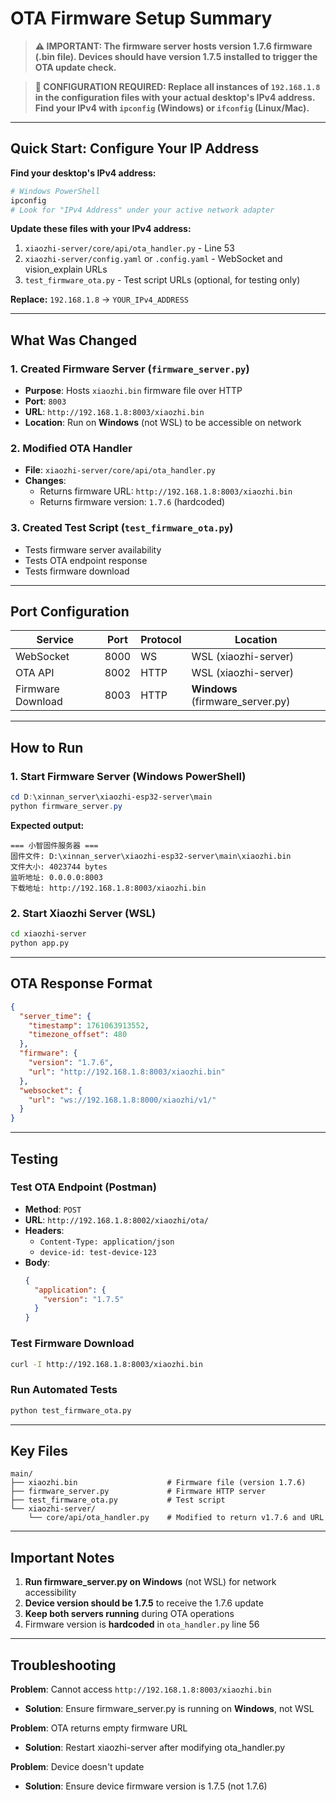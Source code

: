 # OTA Firmware Setup Summary

> **⚠️ IMPORTANT: The firmware server hosts version 1.7.6 firmware (.bin file). Devices should have version 1.7.5 installed to trigger the OTA update check.**

> **🔧 CONFIGURATION REQUIRED: Replace all instances of `192.168.1.8` in the configuration files with your actual desktop's IPv4 address. Find your IPv4 with `ipconfig` (Windows) or `ifconfig` (Linux/Mac).**

---

## Quick Start: Configure Your IP Address

**Find your desktop's IPv4 address:**
```powershell
# Windows PowerShell
ipconfig
# Look for "IPv4 Address" under your active network adapter
```

**Update these files with your IPv4 address:**
1. `xiaozhi-server/core/api/ota_handler.py` - Line 53
2. `xiaozhi-server/config.yaml` or `.config.yaml` - WebSocket and vision_explain URLs
3. `test_firmware_ota.py` - Test script URLs (optional, for testing only)

**Replace:** `192.168.1.8` → `YOUR_IPv4_ADDRESS`

---

## What Was Changed

### 1. Created Firmware Server (`firmware_server.py`)
- **Purpose**: Hosts `xiaozhi.bin` firmware file over HTTP
- **Port**: `8003`
- **URL**: `http://192.168.1.8:8003/xiaozhi.bin`
- **Location**: Run on **Windows** (not WSL) to be accessible on network

### 2. Modified OTA Handler
- **File**: `xiaozhi-server/core/api/ota_handler.py`
- **Changes**:
  - Returns firmware URL: `http://192.168.1.8:8003/xiaozhi.bin`
  - Returns firmware version: `1.7.6` (hardcoded)

### 3. Created Test Script (`test_firmware_ota.py`)
- Tests firmware server availability
- Tests OTA endpoint response
- Tests firmware download

---

## Port Configuration

| Service | Port | Protocol | Location |
|---------|------|----------|----------|
| WebSocket | 8000 | WS | WSL (xiaozhi-server) |
| OTA API | 8002 | HTTP | WSL (xiaozhi-server) |
| Firmware Download | 8003 | HTTP | **Windows** (firmware_server.py) |

---

## How to Run

### 1. Start Firmware Server (Windows PowerShell)
```powershell
cd D:\xinnan_server\xiaozhi-esp32-server\main
python firmware_server.py
```

**Expected output:**
```
=== 小智固件服务器 ===
固件文件: D:\xinnan_server\xiaozhi-esp32-server\main\xiaozhi.bin
文件大小: 4023744 bytes
监听地址: 0.0.0.0:8003
下载地址: http://192.168.1.8:8003/xiaozhi.bin
```

### 2. Start Xiaozhi Server (WSL)
```bash
cd xiaozhi-server
python app.py
```

---

## OTA Response Format

```json
{
  "server_time": {
    "timestamp": 1761063913552,
    "timezone_offset": 480
  },
  "firmware": {
    "version": "1.7.6",
    "url": "http://192.168.1.8:8003/xiaozhi.bin"
  },
  "websocket": {
    "url": "ws://192.168.1.8:8000/xiaozhi/v1/"
  }
}
```

---

## Testing

### Test OTA Endpoint (Postman)
- **Method**: `POST`
- **URL**: `http://192.168.1.8:8002/xiaozhi/ota/`
- **Headers**:
  - `Content-Type: application/json`
  - `device-id: test-device-123`
- **Body**:
  ```json
  {
    "application": {
      "version": "1.7.5"
    }
  }
  ```

### Test Firmware Download
```bash
curl -I http://192.168.1.8:8003/xiaozhi.bin
```

### Run Automated Tests
```bash
python test_firmware_ota.py
```

---

## Key Files

```
main/
├── xiaozhi.bin                    # Firmware file (version 1.7.6)
├── firmware_server.py             # Firmware HTTP server
├── test_firmware_ota.py           # Test script
└── xiaozhi-server/
    └── core/api/ota_handler.py    # Modified to return v1.7.6 and URL
```

---

## Important Notes

1. **Run firmware_server.py on Windows** (not WSL) for network accessibility
2. **Device version should be 1.7.5** to receive the 1.7.6 update
3. **Keep both servers running** during OTA operations
4. Firmware version is **hardcoded** in `ota_handler.py` line 56

---

## Troubleshooting

**Problem**: Cannot access `http://192.168.1.8:8003/xiaozhi.bin`
- **Solution**: Ensure firmware_server.py is running on **Windows**, not WSL

**Problem**: OTA returns empty firmware URL
- **Solution**: Restart xiaozhi-server after modifying ota_handler.py

**Problem**: Device doesn't update
- **Solution**: Ensure device firmware version is 1.7.5 (not 1.7.6)

